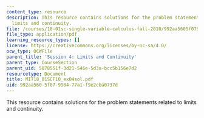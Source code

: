```yaml
---
content_type: resource
description: This resource contains solutions for the problem statements related to
  limits and continuity.
file: /courses/18-01sc-single-variable-calculus-fall-2010/992aa5605f07998477a1f9e2cba0737d_MIT18_01SCF10_ex04sol.pdf
file_type: application/pdf
learning_resource_types: []
license: https://creativecommons.org/licenses/by-nc-sa/4.0/
ocw_type: OCWFile
parent_title: 'Session 4: Limits and Continuity'
parent_type: CourseSection
parent_uid: 5878551f-3d21-546e-5d3a-bcc5b156e7d2
resourcetype: Document
title: MIT18_01SCF10_ex04sol.pdf
uid: 992aa560-5f07-9984-77a1-f9e2cba0737d
---
```

This resource contains solutions for the problem statements related to limits and continuity.